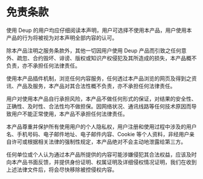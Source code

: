 # 免责条款

使用 Deup 的用户均应仔细阅读本声明，用户可选择不使用本产品，用户使用本产品的行为将被视为对本声明全部内容的认可。 

除本产品注明之服务条款外，其他一切因用户使用 Deup 产品而引致之任何意外、疏忽、合约毁坏、诽谤、版权或知识产权侵犯及其所造成的损失，本产品概不负责，亦不承担任何法律责任。

使用本产品插件机制，浏览任何内容服务，任何透过本产品浏览的网页及得到之资讯、产品及服务，本产品对其合法性概不负责，亦不承担任何法律责任。

用户对使用本产品自行承担风险，本产品不做任何形式的保证，对结果的安全性、正确性、及时性、合法性均不做担保。因网络状况、通讯线路等任何技术原因而导致用户不能正常使用，本产品不承担任何法律责任。

本产品尊重并保护所有使用用户的个人隐私权，用户注册和使用过程中涉及的用户名、手机号码、电子邮件地址、电子邮件内容、Cookie 等个人资料，非经用户亲自许可或根据相关法律的强制性规定，本产品绝对不会主动地泄露给第三方。

任何单位或个人认为通过本产品所提供的内容可能涉嫌侵犯其合法权益，应该及时向本产品书面反馈，并提供身份证明、权属证明及详细侵权情况证明，我们在收到上述法律文件后，将会尽快移除被控侵权内容。
